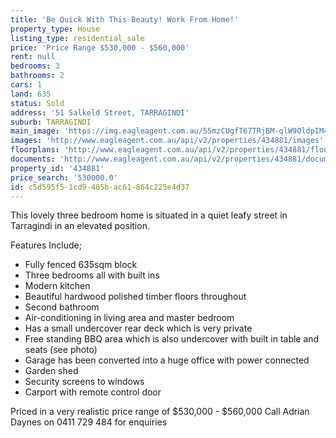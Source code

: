 ```yaml
---
title: 'Be Quick With This Beauty! Work From Home!'
property_type: House
listing_type: residential_sale
price: 'Price Range $530,000 - $560,000'
rent: null
bedrooms: 3
bathrooms: 2
cars: 1
land: 635
status: Sold
address: '51 Salkeld Street, TARRAGINDI'
suburb: TARRAGINDI
main_image: 'https://img.eagleagent.com.au/55mzCUgfT67TRjBM-qlW9OldpIM=/1280x854/smart/https://s3-us-west-2.amazonaws.com/eagleagent-orig/images/6818556/104666222-image-M.jpg'
images: 'http://www.eagleagent.com.au/api/v2/properties/434881/images'
floorplans: 'http://www.eagleagent.com.au/api/v2/properties/434881/floorplans'
documents: 'http://www.eagleagent.com.au/api/v2/properties/434881/documents'
property_id: '434881'
price_search: '530000.0'
id: c5d595f5-1cd9-405b-ac61-864c225e4d37
---
```

This lovely three bedroom home is situated in a quiet leafy street in Tarragindi in an elevated position.

Features Include;

 -  Fully fenced 635sqm block
 -  Three bedrooms all with built ins
 -  Modern kitchen
 -  Beautiful hardwood polished timber floors throughout
 -  Second bathroom
 -  Air-conditioning in living area and master bedroom
 -  Has a small undercover rear deck which is very private
 -  Free standing BBQ area which is also undercover with built in table and seats (see photo)
 -  Garage has been converted into a huge office with power connected
 -  Garden shed
 -  Security screens to windows
 -  Carport with remote control door

Priced in a very realistic price range of $530,000 - $560,000
Call Adrian Daynes on 0411 729 484 for enquiries